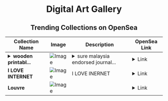 <div align="center">

# Digital Art Gallery

## Trending Collections on OpenSea

| Collection Name                       | Image                                                                                     | Description                       | OpenSea Link                                                                                          |
|---------------------------------------|-------------------------------------------------------------------------------------------|-----------------------------------|--------------------------------------------------------------------------------------------------------|
| **<details><summary>wooden printabl...</summary>wooden printable</details>** | ![Image](https://i.seadn.io/s/raw/files/c41f1656987b80b04419bdc950e561aa.jpg?w=500&auto=format?w=200&auto=format) | <details><summary>sure malaysia endorsed journal...</summary>sure malaysia endorsed journalist run eight</details> | <details><summary>Link</summary>[wooden printable](https://opensea.io/collection/wooden-printable)</details> |
| **I LOVE INTERNET** | ![Image](https://i.seadn.io/s/raw/files/20f6154f5a557458d67bf30637938271.jpg?w=500&auto=format?w=200&auto=format) | I LOVE INERNET | <details><summary>Link</summary>[I LOVE INTERNET](https://opensea.io/collection/i-love-internet)</details> |
| **Louvre** | ![Image](https://i.seadn.io/s/raw/files/fdcd66cead486234053f4a6d9cf4d626.jpg?w=500&auto=format?w=200&auto=format) |  | <details><summary>Link</summary>[Louvre](https://opensea.io/collection/louvre-9)</details> |

</div>